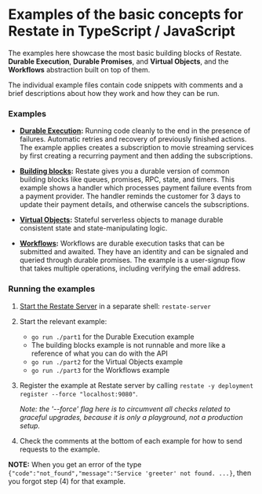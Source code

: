 # Examples of the basic concepts for Restate in TypeScript / JavaScript

The examples here showcase the most basic building blocks of Restate. **Durable Execution**,
**Durable Promises**, and **Virtual Objects**, and the **Workflows** abstraction built on top
of them.

The individual example files contain code snippets with comments and a brief descriptions
about how they work and how they can be run.

### Examples

* **[Durable Execution](part0/durableexecution.go):** Running code cleanly
  to the end in the presence of failures. Automatic retries and recovery of previously
  finished actions. The example applies creates a subscription to movie streaming services
  by first creating a recurring payment and then adding the subscriptions.

* **[Building blocks](part1/buildingblocks.go):** Restate gives you a durable version
  of common building blocks like queues, promises, RPC, state, and timers.
  This example shows a handler which processes payment failure events from a payment provider.
  The handler reminds the customer for 3 days to update their payment details, and otherwise cancels the subscriptions.

* **[Virtual Objects](part2/virtualobjects.go):** Stateful serverless objects
  to manage durable consistent state and state-manipulating logic.

* **[Workflows](part3/workflows.go):** Workflows are durable execution tasks that can
  be submitted and awaited. They have an identity and can be signaled and queried
  through durable promises. The example is a user-signup flow that takes multiple
  operations, including verifying the email address.

### Running the examples

1. [Start the Restate Server](https://docs.restate.dev/develop/local_dev) in a separate shell:
   `restate-server`

2. Start the relevant example:
    - `go run ./part1` for the Durable Execution example
    - The building blocks example is not runnable and more like a reference of what you can do with the API
    - `go run ./part2` for the Virtual Objects example
    - `go run ./part3` for the Workflows example

3. Register the example at Restate server by calling
   `restate -y deployment register --force "localhost:9080"`.

   _Note: the '--force' flag here is to circumvent all checks related to graceful upgrades, because it is only a playground, not a production setup._

4. Check the comments at the bottom of each example for how to send requests to the example.

**NOTE:** When you get an error of the type `{"code":"not_found","message":"Service 'greeter' not found. ...}`, then you forgot step (4) for that example.

